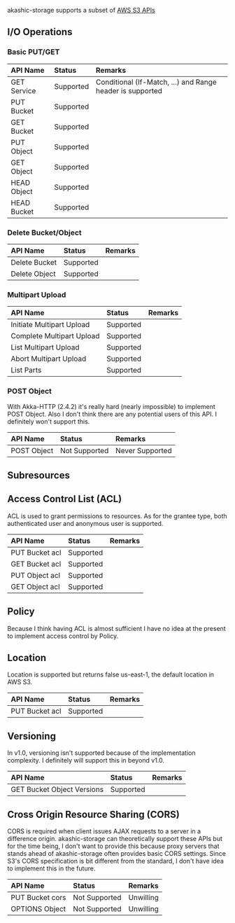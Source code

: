 akashic-storage supports a subset of [AWS S3 APIs](http://docs.aws.amazon.com/ja_jp/AmazonS3/latest/API/APIRest.html)

## I/O Operations

### Basic PUT/GET

| API Name | Status | Remarks |
|:--|:--|:--|
| GET Service | Supported | Conditional (If-Match, ...) and Range header is supported |
| PUT Bucket | Supported | |
| GET Bucket | Supported | |
| PUT Object | Supported | |
| GET Object | Supported | |
| HEAD Object | Supported | |
| HEAD Bucket | Supported | |


### Delete Bucket/Object

| API Name | Status | Remarks |
|:--|:--|:--|
| Delete Bucket | Supported | |
| Delete Object | Supported | |

### Multipart Upload

| API Name | Status | Remarks |
|:--|:--|:--|
| Initiate Multipart Upload | Supported | |
| Complete Multipart Upload | Supported | |
| List Multipart Upload | Supported | |
| Abort Multipart Upload | Supported | |
| List Parts | Supported | |

### POST Object

With Akka-HTTP (2.4.2) it's really hard (nearly impossible) to implement POST Object.
Also I don't think there are any potential users of this API.
I definitely won't support this.

| API Name | Status | Remarks |
|:--|:--|:--|
| POST Object | Not Supported | Never Supported |

## Subresources

## Access Control List (ACL)

ACL is used to grant permissions to resources.
As for the grantee type, both authenticated user and anonymous user
is supported.

| API Name | Status | Remarks |
|:--|:--|:--|
| PUT Bucket acl | Supported | |
| GET Bucket acl | Supported | |
| PUT Object acl | Supported | |
| GET Object acl | Supported | |

## Policy

Because I think having ACL is almost sufficient
I have no idea at the present to implement access control by Policy.

## Location
Location is supported but returns false us-east-1, the default location in AWS S3.

| API Name | Status | Remarks |
|:--|:--|:--|
| PUT Bucket acl | Supported | |

## Versioning
In v1.0, versioning isn't supported because of the implementation complexity.
I definitely will support this in beyond v1.0.

| API Name | Status | Remarks |
|:--|:--|:--|
| GET Bucket Object Versions | Supported | |

## Cross Origin Resource Sharing (CORS)

CORS is required when client issues AJAX requests to a server in a difference origin.
akashic-storage can theoretically support these APIs but
for the time being, I don't want to provide this because
proxy servers that stands ahead of akashic-storage often provides basic CORS settings.
Since S3's CORS specification is bit different from the standard, I don't have idea to
implement this in the future.

| API Name | Status | Remarks |
|:--|:--|:--|
| PUT Bucket cors | Not Supported | Unwilling |
| OPTIONS Object | Not Supported | Unwilling |





